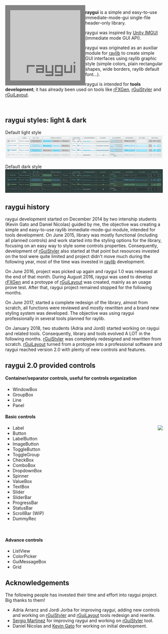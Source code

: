 <img align="left" src="logo/raygui_256x256.png" width=256>

**raygui** is a simple and easy-to-use immediate-mode-gui single-file header-only library.

raygui was inspired by [Unity IMGUI](https://docs.unity3d.com/Manual/GUIScriptingGuide.html) (immediate mode GUI API).

raygui was originated as an auxiliar module for [raylib](https://github.com/raysan5/raylib) to create simple GUI interfaces using raylib graphic style (simple colors, plain rectangular shapes, wide borders, raylib default font...).

raygui is intended for **tools development**; it has already been used on tools like [rFXGen](https://github.com/raysan5/rFXGen), [rGuiStyler](https://github.com/raysan5/raygui/tree/master/tools) and [rGuiLayout](https://github.com/raysan5/raygui/tree/master/tools).

<br>

## raygui styles: light & dark
Default light style
![raygui light design](design/raygui_style_table_light_REV9.png)

Default dark style
![raygui dark design](design/raygui_style_table_dark_REV8.png)

## raygui history
raygui development started on December 2014 by two intenship students (Kevin Gato and Daniel Nicolas) guided by me, the objective was creating a simple and easy-to-use raylib immediate-mode-gui module, intended for tools development. On June 2015, library was mostly functional (including all planned controls) and work started into the styling options for the library, focusing on an easy way to style some controls properties. Consequently, development of [rGuiStyler](https://github.com/raysan5/raygui/tree/master/tools/rGuiStyler) also started at that point but resources invested on the tool were quite limited and project didn't move much during the following year, most of the time was invested in [raylib](https://github.com/raysan5/raylib) development.

On June 2016, project was picked up again and raygui 1.0 was released at the end of that month. During August 2016, raygui was used to develop [rFXGen](https://github.com/raysan5/rFXGen) and a protoype of [rGuiLayout](https://github.com/raysan5/raygui/tree/master/tools/rGuiLayout) was created, mainly as an usage prove test. After that, raygui project remained stopped for the following months.

On June 2017, started a complete redesign of the library, almost from scratch, all functions were reviewed and mostly rewritten and a brand new styling system was developed. The objective was using raygui professionally in several tools planned for raylib.

On January 2018, two students (Adria and Jordi) started working on raygui and related tools. Consequently, library and tools evolved A LOT in the following months. [rGuiStyler](https://github.com/raysan5/raygui/tree/master/tools/rGuiStyler) was completely redesigned and rewritten from scratch. [rGuiLayout](https://github.com/raysan5/raygui/tree/master/tools/rGuiLayout) turned from a protoype into a professional software and raygui reached version 2.0 with plenty of new controls and features.

## raygui 2.0 provided controls

#### Container/separator controls, useful for controls organization
 - WindowBox
 - GroupBox
 - Line
 - Panel

#### Basic controls

<img align="right" src="https://raw.githubusercontent.com/raysan5/raygui/master/tools/rGuiStyler/design/rguistyler2_light_REV9.png">

 - Label
 - Button
 - LabelButton
 - ImageButton
 - ToggleButton
 - ToggleGroup
 - CheckBox
 - ComboBox
 - DropdownBox
 - Spinner
 - ValueBox
 - TextBox
 - Slider
 - SliderBar
 - ProgressBar
 - StatusBar
 - ScrollBar (WIP)
 - DummyRec

<br>

#### Advance controls
 - ListView
 - ColorPicker
 - GuiMessageBox
 - Grid

## Acknowledgements
The following people has invested their time and effort into raygui project. Big thanks to them!

 - Adria Arranz and Jordi Jorba for improving raygui, adding new controls and working on [rGuiStyler](https://github.com/raysan5/raygui/tree/master/tools/rGuiStyler) and [rGuiLayout](https://github.com/raysan5/raygui/tree/master/tools/rGuiLayout) tools redesign and rewrite.
 - [Sergio Martinez](https://github.com/anidealgift) for improving raygui and working on [rGuiStyler](https://github.com/raysan5/raygui/tree/master/tools/rGuiStyler) tool.
 - Daniel Nicolas and [Kevin Gato](https://github.com/Gatonevermind) for working on initial development.
